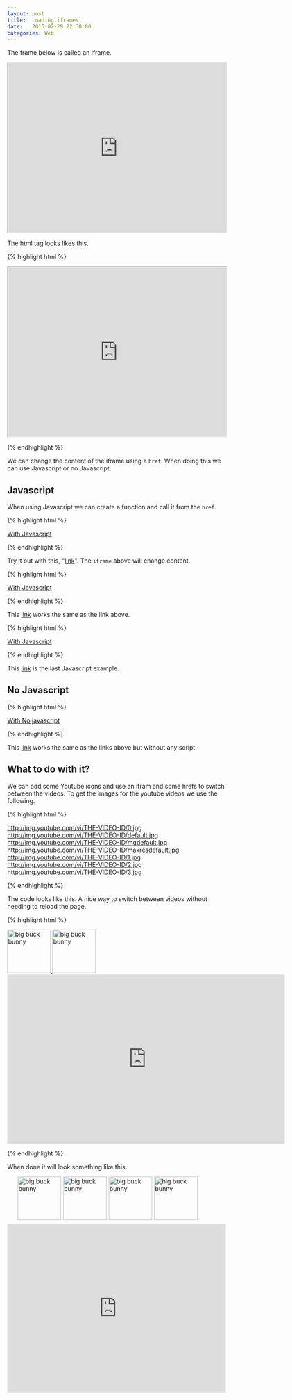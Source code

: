 ```yaml
---
layout: post
title:  Loading iframes.
date:   2015-02-29 22:30:00
categories: Web
---
```


The frame below is called an iframe.

<iframe name="iframe" id="iframe" src="http://blog.anderswik.se" width="100%" height="390"></iframe>

The html tag looks likes this.

{% highlight html %}

<iframe name="iframe" id="iframe" src="http://blog.anderswik.se" width="100%" height="390"></iframe>

{% endhighlight %}

We can change the content of the iframe using a `href`. When doing this we can use Javascript or no Javascript.

Javascript
-------------

When using Javascript we can create a function and call it from the `href`.

{% highlight html %}

<script type="text/javascript">
function newTarget(url) {;
  var el = document.getElementById('iframe');
  el.src = url;
}
</script>

<a href="javascript:newTarget('http://ascii.demonfish.org');" title="With Javascript">With Javascript</a>

{% endhighlight %}

Try it out with this, "<a href="javascript:newTarget('http://ascii.demonfish.org');" title="With Javascript">link</a>". The `iframe` above will change content.

{% highlight html %}

<script type="text/javascript">
function newTarget2(url) {;
  window.frames['iframe'].location = url;
}
</script>

<a href="javascript:newTarget2('http://qr.demonfish.org');" title="With Javascript">With Javascript</a>

{% endhighlight %}

This <a href="javascript:newTarget2('http://qr.demonfish.org');" title="With Javascript">link</a> works the same as the link above.

{% highlight html %}

<script type="text/javascript">
function newTarget3(url) {;
  window.frames['iframe'].location.replace(url);
}
</script>

<a href="javascript:newTarget3('http://myip.demonfish.org');" title="With Javascript">With Javascript</a>

{% endhighlight %}

This <a href="javascript:newTarget3('http://myip.demonfish.org');" title="With Javascript">link</a> is the last Javascript example.


No Javascript
-------------

{% highlight html %}

<a href="http://www.demonfish.org" target="iframe">With No javascript</a>

{% endhighlight %}

This <a href="http://www.demonfish.org" target="iframe">link</a> works the same as the links above but without any script.


What to do with it?
-------------

We can add some Youtube icons and use an ifram and some hrefs to switch between the videos. To get the images for the youtube videos we use the following.

{% highlight html %}

http://img.youtube.com/vi/THE-VIDEO-ID/0.jpg
http://img.youtube.com/vi/THE-VIDEO-ID/default.jpg
http://img.youtube.com/vi/THE-VIDEO-ID/mqdefault.jpg
http://img.youtube.com/vi/THE-VIDEO-ID/maxresdefault.jpg
http://img.youtube.com/vi/THE-VIDEO-ID/1.jpg
http://img.youtube.com/vi/THE-VIDEO-ID/2.jpg
http://img.youtube.com/vi/THE-VIDEO-ID/3.jpg

{% endhighlight %}

The code looks like this. A nice way to switch between videos without needing to reload the page.

{% highlight html %}

<a href="https://www.youtube.com/embed/P5yHEKqx86U" target="youtube">
<img src="http://img.youtube.com/vi/P5yHEKqx86U/default.jpg" alt="big buck bunny" height="100" width="100">
</a>

<a href="https://www.youtube.com/embed/Z4C82eyhwgU" target="youtube">
<img src="http://img.youtube.com/vi/Z4C82eyhwgU/default.jpg" alt="big buck bunny" height="100" width="100">
</a>

<iframe id="youtube" width="640" height="390" src="https://www.youtube.com/embed/P5yHEKqx86U" frameborder="0" allowfullscreen></iframe>

{% endhighlight %}

When done it will look something like this.

<ul style="clear:both; list-style-type: none;">
  <li style="float:left; padding-bottom:5px;">
    <a href="https://www.youtube.com/embed/P5yHEKqx86U" target="youtube">
      <img src="http://img.youtube.com/vi/P5yHEKqx86U/default.jpg" alt="big buck bunny" height="100" width="100">
    </a>
  </li>
  <li style="float:left; padding-bottom:5px; padding-left:5px;">
    <a href="https://www.youtube.com/embed/Z4C82eyhwgU" target="youtube">
      <img src="http://img.youtube.com/vi/Z4C82eyhwgU/default.jpg" alt="big buck bunny" height="100" width="100">
    </a>
  </li>
  <li style="float:left; padding-bottom:5px; padding-left:5px;">
    <a href="https://www.youtube.com/embed/eRsGyueVLvQ" target="youtube">
      <img src="http://img.youtube.com/vi/eRsGyueVLvQ/default.jpg" alt="big buck bunny" height="100" width="100">
    </a>
  </li>
  <li style="float:left; padding-bottom:5px; padding-left:5px;">
    <a href="https://www.youtube.com/embed/R6MlUcmOul8" target="youtube">
      <img src="http://img.youtube.com/vi/R6MlUcmOul8/default.jpg" alt="big buck bunny" height="100" width="100">
    </a>
  </li>
</ul>

<iframe id="youtube" width="100%" height="390" src="https://www.youtube.com/embed/P5yHEKqx86U" frameborder="0" allowfullscreen></iframe>




<script type="text/javascript">
function newTarget(url) {;
  var el = document.getElementById('iframe');
  el.src = url;
}

function newTarget2(url) {;
  window.frames['iframe'].location = url;
}

function newTarget3(url) {;
  window.frames['iframe'].location.replace(url);
}
</script>



<!--
<script type="text/javascript">
/*
if ( top != self ) {
    top.location = self.location;
}
*/
</script>
-->
